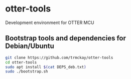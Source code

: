# otter-tools
Development environment for OTTER MCU

## Bootstrap tools and dependencies for Debian/Ubuntu

```bash
git clone https://github.com/trmckay/otter-tools
cd otter-tools
sudo apt install $(cat DEPS_deb.txt)
sudo ./bootstrap.sh
```
